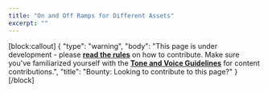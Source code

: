 ```yaml
---
title: "On and Off Ramps for Different Assets"
excerpt: ""
---
```

[block:callout]
{
  "type": "warning",
  "body": "This page is under development - please **[read the rules](https://aion.network/bounty/content-creation-bounty/)** on how to contribute. Make sure you've familiarized yourself with the **[Tone and Voice Guidelines](https://docs.aion.network/page/voice-guidelines)** for content contributions.",
  "title": "Bounty: Looking to contribute to this page?"
}
[/block]